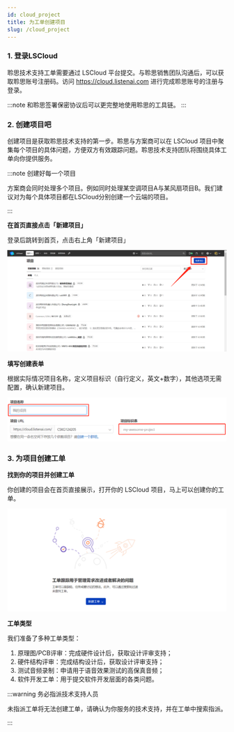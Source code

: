 ```yaml
---
id: cloud_project
title: 为工单创建项目
slug: /cloud_project
---
```


### 1. 登录LSCloud

聆思技术支持工单需要通过 LSCloud 平台提交。与聆思销售团队沟通后，可以获取聆思账号注册码。访问 https://cloud.listenai.com 进行完成聆思账号的注册与登录。

:::note 和聆思签署保密协议后可以更完整地使用聆思的工具链。
:::

### 2. 创建项目吧

创建项目是获取聆思技术支持的第一步。聆思与方案商可以在 LSCloud 项目中聚集每个项目的具体问题，方便双方有效跟踪问题。聆思技术支持团队将围绕具体工单向你提供服务。


:::note 创建好每一个项目

方案商会同时处理多个项目。例如同时处理某空调项目A与某风扇项目B。我们建议对为每个具体项目都在LSCloud分别创建一个云端的项目。

:::

**在首页直接点击「新建项目」**

登录后跳转到首页，点击右上角「新建项目」

![](./files/16111712159428.png)


**填写创建表单**

根据实际情况项目名称，定义项目标识（自行定义，英文+数字），其他选项无需配置，确认新建项目。

![](./files/20210121033837.png)

### 3. 为项目创建工单

**找到你的项目并创建工单**

你创建的项目会在首页直接展示，打开你的 LSCloud 项目，马上可以创建你的工单。

![](./files/20210121034824.png)

**工单类型**

我们准备了多种工单类型：

1. 原理图/PCB评审：完成硬件设计后，获取设计评审支持；
2. 硬件结构评审：完成结构设计后，获取设计评审支持；
3. 测试音频录制：申请用于语音效果测试的高保真音频；
4. 软件开发工单：用于提交软件开发层面的各类问题。

:::warning 务必指派技术支持人员

未指派工单将无法创建工单，请确认为你服务的技术支持，并在工单中搜索指派。

:::



